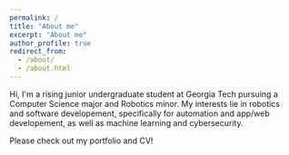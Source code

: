 ```yaml
---
permalink: /
title: "About me"
excerpt: "About me"
author_profile: true
redirect_from: 
  - /about/
  - /about.html
---
```


Hi, I'm a rising junior undergraduate student at Georgia Tech pursuing a Computer Science major and Robotics minor. My interests lie in robotics and software developement, specifically for automation and app/web developement, as well as machine learning and cybersecurity.  

Please check out my portfolio and CV!
